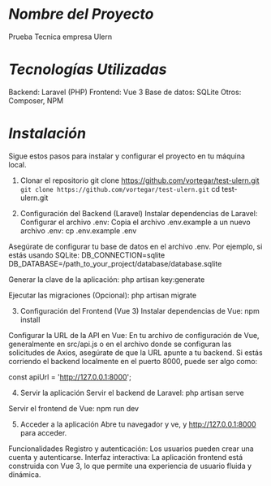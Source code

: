 # **_Nombre del Proyecto_**
Prueba Tecnica empresa Ulern

# **_Tecnologías Utilizadas_**
Backend: Laravel (PHP)
Frontend: Vue 3
Base de datos: SQLite
Otros: Composer, NPM

# **_Instalación_**
Sigue estos pasos para instalar y configurar el proyecto en tu máquina local.

1. Clonar el repositorio
git clone https://github.com/vortegar/test-ulern.git
`git clone https://github.com/vortegar/test-ulern.git`
cd test-ulern.git

3. Configuración del Backend (Laravel)
Instalar dependencias de Laravel:
Configurar el archivo .env:
Copia el archivo .env.example a un nuevo archivo .env:
cp .env.example .env

Asegúrate de configurar tu base de datos en el archivo .env. Por ejemplo, si estás usando SQLite:
DB_CONNECTION=sqlite
DB_DATABASE=/path_to_your_project/database/database.sqlite

Generar la clave de la aplicación:
php artisan key:generate

Ejecutar las migraciones (Opcional):
php artisan migrate

3. Configuración del Frontend (Vue 3)
Instalar dependencias de Vue:
npm install

Configurar la URL de la API en Vue:
En tu archivo de configuración de Vue, generalmente en src/api.js o en el archivo donde se configuran las solicitudes de Axios, asegúrate de que la URL apunte a tu backend. Si estás corriendo el backend localmente en el puerto 8000, puede ser algo como:

const apiUrl = 'http://127.0.0.1:8000';

4. Servir la aplicación
Servir el backend de Laravel:
php artisan serve

Servir el frontend de Vue:
npm run dev

5. Acceder a la aplicación
Abre tu navegador y ve, y http://127.0.0.1:8000 para acceder.

Funcionalidades
Registro y autenticación: Los usuarios pueden crear una cuenta y autenticarse.
Interfaz interactiva: La aplicación frontend está construida con Vue 3, lo que permite una experiencia de usuario fluida y dinámica.
